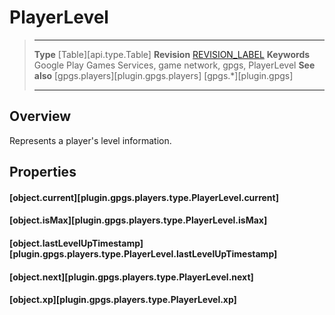 # PlayerLevel

> --------------------- ------------------------------------------------------------------------------------------
> __Type__              [Table][api.type.Table]
> __Revision__          [REVISION_LABEL](REVISION_URL)
> __Keywords__          Google Play Games Services, game network, gpgs, PlayerLevel
> __See also__          [gpgs.players][plugin.gpgs.players]
>                       [gpgs.*][plugin.gpgs]
> --------------------- ------------------------------------------------------------------------------------------

## Overview

Represents a player's level information.

## Properties

#### [object.current][plugin.gpgs.players.type.PlayerLevel.current]

#### [object.isMax][plugin.gpgs.players.type.PlayerLevel.isMax]

#### [object.lastLevelUpTimestamp][plugin.gpgs.players.type.PlayerLevel.lastLevelUpTimestamp]

#### [object.next][plugin.gpgs.players.type.PlayerLevel.next]

#### [object.xp][plugin.gpgs.players.type.PlayerLevel.xp]
